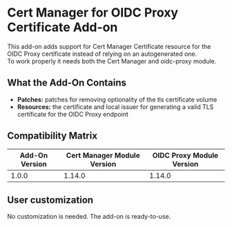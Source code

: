 # Cert Manager for OIDC Proxy Certificate Add-on

This add-on adds support for Cert Manager Certificate resource for the OIDC Proxy certificate instead of
relying on an autogenerated one.  
To work properly it needs both the Cert Manager and oidc-proxy module.

## What the Add-On Contains

- **Patches:** patches for removing optionality of the tls certificate volume
- **Resources:** the certificate and local issuer for generating a valid TLS certificate for the OIDC Proxy endpoint

## Compatibility Matrix

| Add-On Version | Cert Manager Module Version | OIDC Proxy Module Version |
|----------------|-----------------------------|---------------------------|
| 1.0.0          | 1.14.0                      | 1.14.0                    |

## User customization

No customization is needed. The add-on is ready-to-use.
